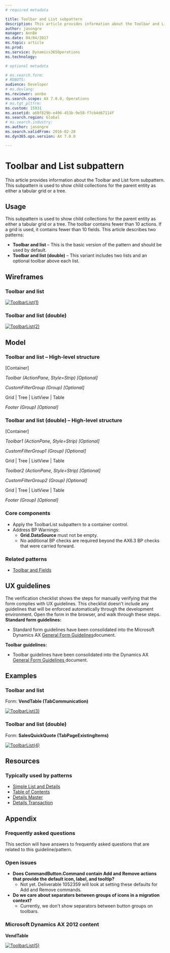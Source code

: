 ```yaml
---
# required metadata

title: Toolbar and List subpattern
description: This article provides information about the Toolbar and List form subpattern. This subpattern is used to show child collections for the parent entity as either a tabular grid or a tree. 
author: jasongre
manager: AnnBe
ms.date: 04/04/2017
ms.topic: article
ms.prod: 
ms.service: Dynamics365Operations
ms.technology: 

# optional metadata

# ms.search.form: 
# ROBOTS: 
audience: Developer
# ms.devlang: 
ms.reviewer: annbe
ms.search.scope: AX 7.0.0, Operations
# ms.tgt_pltfrm: 
ms.custom: 15931
ms.assetid: a60f829b-e496-453b-9e58-f7cb4d67114f
ms.search.region: Global
# ms.search.industry: 
ms.author: jasongre
ms.search.validFrom: 2016-02-28
ms.dyn365.ops.version: AX 7.0.0

---
```


# Toolbar and List subpattern

This article provides information about the Toolbar and List form subpattern. This subpattern is used to show child collections for the parent entity as either a tabular grid or a tree. 

Usage
-----

This subpattern is used to show child collections for the parent entity as either a tabular grid or a tree. The toolbar contains fewer than 10 actions. If a grid is used, it contains fewer than 10 fields. This article describes two patterns:

-   **Toolbar and list** – This is the basic version of the pattern and should be used by default.
-   **Toolbar and list (double)** – This variant includes two lists and an optional toolbar above each list.

## Wireframes
### Toolbar and list

[![ToolbarList(1)](./media/toolbarlist1.png)](./media/toolbarlist1.png)

### Toolbar and list (double)

[![ToolbarList(2)](./media/toolbarlist2.png)](./media/toolbarlist2.png)

## Model
### Toolbar and list – High-level structure

\[Container\]

*Toolbar (ActionPane, Style=Strip) \[Optional\]*

*CustomFilterGroup (Group) \[Optional\]*

Grid | Tree | ListView | Table

*Footer (Group) \[Optional\]*

### Toolbar and list (double) – High-level structure

\[Container\]

*Toolbar1 (ActionPane, Style=Strip) \[Optional\]*

*CustomFilterGroup1 (Group) \[Optional\]*

Grid | Tree | ListView | Table

*Toolbar2 (ActionPane, Style=Strip) \[Optional\]*

*CustomFilterGroup2 (Group) \[Optional\]*

Grid | Tree | ListView | Table

*Footer (Group) \[Optional\]*

### Core components

-   Apply the ToolbarList subpattern to a container control.
-   Address BP Warnings:
    -   **Grid.DataSource** must not be empty.
    -   No additional BP checks are required beyond the AX6.3 BP checks that were carried forward.

### Related patterns

-   [Toolbar and Fields](toolbar-fields-subpattern.md)

## UX guidelines
The verification checklist shows the steps for manually verifying that the form complies with UX guidelines. This checklist doesn't include any guidelines that will be enforced automatically through the development environment. Open the form in the browser, and walk through these steps. **Standard form guidelines:**

-   Standard form guidelines have been consolidated into the Microsoft Dynamics AX [General Form Guidelines](general-form-guidelines.md)document.

**Toolbar** **guidelines:**

-   Toolbar guidelines have been consolidated into the Dynamics AX [General Form Guidelines ](general-form-guidelines.md)document.

## Examples
### Toolbar and list

Form: **VendTable (TabCommunication)** 

[![ToolbarList(3)](./media/toolbarlist3.png)](./media/toolbarlist3.png)

### Toolbar and list (double)

Form: **SalesQuickQuote (TabPageExistingItems)** 

[![ToolbarList(4)](./media/toolbarlist4.png)](./media/toolbarlist4.png)

## Resources
### Typically used by patterns

-   [Simple List and Details](simple-list-details-form-pattern.md)
-   [Table of Contents](table-of-contents-form-pattern.md)
-   [Details Master](details-master-form-pattern.md)
-   [Details Transaction](details-transaction-form-pattern.md)

## Appendix
### Frequently asked questions

This section will have answers to frequently asked questions that are related to this guideline/pattern.

### Open issues

-   **Does CommandButton.Command contain Add and Remove actions that provide the default icon, label, and tooltip?**
    -   Not yet. Deliverable 1052359 will look at setting these defaults for Add and Remove commands.
-   **Do we care about separators between groups of icons in a migration context?**
    -   Currently, we don't show separators between button groups on toolbars.

### Microsoft Dynamics AX 2012 content

**VendTable** 

[![ToolbarList(5)](./media/toolbarlist5.png)](./media/toolbarlist5.png)

